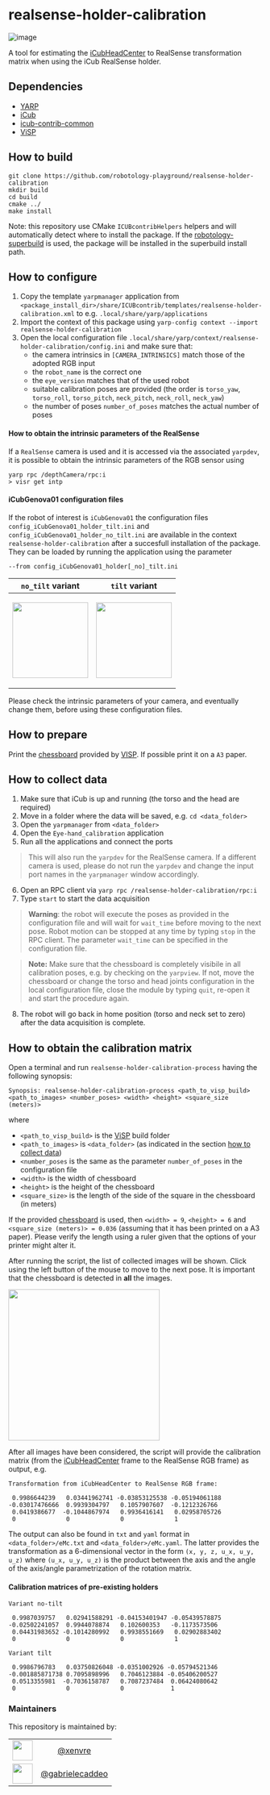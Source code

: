 # realsense-holder-calibration

![image](https://user-images.githubusercontent.com/6014499/125424864-4f1a5d42-202f-4103-825a-93a4e78c3165.png)

A tool for estimating the [iCubHeadCenter](https://robotology.github.io/robotology-documentation/doc/html/classiCub_1_1iKin_1_1iCubHeadCenter.html) to RealSense transformation matrix when using the iCub RealSense holder.

## Dependencies
- [YARP](https://github.com/robotology/yarp)
- [iCub](https://github.com/robotology/icub-main)
- [icub-contrib-common](https://github.com/robotology/icub-contrib-common)
- [ViSP](https://visp.inria.fr/install/)

## How to build

```
git clone https://github.com/robotology-playground/realsense-holder-calibration
mkdir build
cd build
cmake ../
make install
```

Note: this repository use CMake `ICUBcontribHelpers` helpers and will automatically detect where to install the package. If the [robotology-superbuild](https://github.com/robotology/robotology-superbuild) is used, the package will be installed in the superbuild install path.

## How to configure

1. Copy the template `yarpmanager` application from `<package_install_dir>/share/ICUBcontrib/templates/realsense-holder-calibration.xml` to e.g. `.local/share/yarp/applications`
2. Import the context of this package using `yarp-config context --import realsense-holder-calibration`
3. Open the local configuration file `.local/share/yarp/context/realsense-holder-calibration/config.ini` and make sure that:
   - the camera intrinsics in `[CAMERA_INTRINSICS]` match those of the adopted RGB input
   - the `robot_name` is the correct one
   - the `eye_version` matches that of the used robot
   - suitable calibration poses are provided (the order is `torso_yaw`, `torso_roll`, `torso_pitch`, `neck_pitch`, `neck_roll`, `neck_yaw`)
   - the number of poses `number_of_poses` matches the actual number of poses

#### How to obtain the intrinsic parameters of the RealSense
If a `RealSense` camera is used and it is accessed via the associated `yarpdev`, it is possible to obtain the intrinsic parameters of the RGB sensor using
```
yarp rpc /depthCamera/rpc:i
> visr get intp
```

#### iCubGenova01 configuration files
If the robot of interest is `iCubGenova01` the configuration files `config_iCubGenova01_holder_tilt.ini` and `config_iCubGenova01_holder_no_tilt.ini` are available in the context `realsense-holder-calibration` after a succesfull installation of the package. They can be loaded by running the application using the parameter 
```
--from config_iCubGenova01_holder[_no]_tilt.ini
```
| `no_tilt` variant  | `tilt` variant |
| ------------- | ------------- |
|<p align="center"> <img src=https://user-images.githubusercontent.com/9716288/99807903-6c4fc300-2b40-11eb-9856-4725f4e541b7.png width="150"> </p> | <p align="center">  <img src=https://user-images.githubusercontent.com/9716288/101136146-3107c680-360d-11eb-808d-3b109b9579d5.png width="150"> </p> |

Please check the intrinsic parameters of your camera, and eventually change them, before using these configuration files.

## How to prepare

Print the [chessboard](https://visp-doc.inria.fr/download/calib-grid/OpenCV_Chessboard.pdf) provided by [VISP](https://visp.inria.fr/install/). If possible print it on a `A3` paper.

## How to collect data

1. Make sure that iCub is up and running (the torso and the head are required)
2. Move in a folder where the data will be saved, e.g. `cd <data_folder>`
3. Open the `yarpmanager` from `<data_folder>`
4. Open the `Eye-hand_calibration` application
5. Run all the applications and connect the ports
> This will also run the `yarpdev` for the RealSense camera. If a different camera is used, please do not run the `yarpdev` and change the input port names in the `yarpmanager` window accordingly.
6. Open an RPC client via `yarp rpc /realsense-holder-calibration/rpc:i`
7. Type `start` to start the data acquisition
> **Warning**: the robot will execute the poses as provided in the configuration file and will wait for `wait_time` before moving to the next pose. Robot motion can be stopped at any time by typing `stop` in the RPC client. The parameter `wait_time` can be specified in the configuration file.

> **Note:** Make sure that the chessboard is completely visibile in all calibration poses, e.g. by checking on the `yarpview`. If not, move the chessboard or change the torso and head joints configuration in the local configuration file, close the module by typing `quit`, re-open it and start the procedure again.
8. The robot will go back in home position (torso and neck set to zero) after the data acquisition is complete.

## How to obtain the calibration matrix

Open a terminal and run `realsense-holder-calibration-process` having the following synopsis:
```
Synopsis: realsense-holder-calibration-process <path_to_visp_build> <path_to_images> <number_poses> <width> <height> <square_size (meters)>
```
where 
- `<path_to_visp_build>` is the [ViSP](https://visp.inria.fr/install/) build folder
- `<path_to_images>` is `<data_folder>` (as indicated in the section [how to collect data](https://github.com/robotology-playground/realsense-holder-calibration/blob/main/README.md#how-to-collect-data))
- `<number_poses` is the same as the parameter `number_of_poses` in the configuration file
- `<width>` is the width of chessboard
- `<height>` is the height of the chessboard
- `<square_size>` is the length of the side of the square in the chessboard (in meters)

If the provided [chessboard](https://visp-doc.inria.fr/download/calib-grid/OpenCV_Chessboard.pdf) is used, then `<width> = 9`, `<height> = 6` and `<square_size (meters)> = 0.036` (assuming that it has been printed on a A3 paper). Please verify the length using a ruler given that the options of your printer might alter it.

After running the script, the list of collected images will be shown. Click using the left button of the mouse to move to the next pose. It is important that the chessboard is detected in **all** the images.

<img src=https://user-images.githubusercontent.com/6014499/125697702-0cac5ca3-33db-4ffd-9aea-89e96903358a.png width="300">

After all images have been considered, the script will provide the calibration matrix (from the [iCubHeadCenter](https://robotology.github.io/robotology-documentation/doc/html/classiCub_1_1iKin_1_1iCubHeadCenter.html) frame to the RealSense RGB frame) as output, e.g. 

```
Transformation from iCubHeadCenter to RealSense RGB frame:

 0.9986644239   0.03441962741 -0.03853125538 -0.05194061188
-0.03017476666  0.9939304797   0.1057907607  -0.1212326766
 0.0419386677  -0.1044867974   0.9936416141   0.02958705726
 0              0              0              1
```

The output can also be found in `txt` and `yaml` format in `<data_folder>/eMc.txt` and `<data_folder>/eMc.yaml`. The latter provides the transformation as a 6-dimensional vector in the form `(x, y, z, u_x, u_y, u_z)` where `(u_x, u_y, u_z)` is the product between the axis and the angle of the axis/angle parametrization of the rotation matrix.

#### Calibration matrices of pre-existing holders

```
Variant no-tilt

 0.9987039757   0.02941588291 -0.04153401947 -0.05439578875
-0.02502241057  0.9944078874   0.102600353   -0.1173573506
 0.04431983652 -0.1014280992   0.9938551669   0.02902883402
 0              0              0              1
```

```
Variant tilt

 0.9986796783   0.03750826048 -0.0351002926 -0.05794521346
-0.001885871738 0.7095898996   0.7046123884 -0.05406200527
 0.0513355981  -0.7036158787   0.7087237484  0.06424080642
 0              0              0             1
```

### Maintainers

This repository is maintained by:

| | |
|:---:|:---:|
| [<img src="https://github.com/xenvre.png" width="40">](https://github.com/xenvre) | [@xenvre](https://github.com/xenvre) |
| [<img src="https://github.com/gabrielecaddeo.png" width="40">](https://github.com/gabrielecaddeo) | [@gabrielecaddeo](https://github.com/gabrielecaddeo) |
